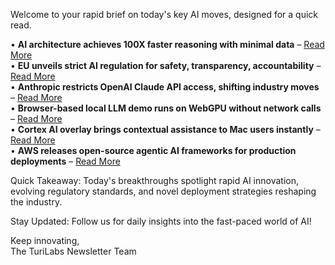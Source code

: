Welcome to your rapid brief on today's key AI moves, designed for a quick read.

• **AI architecture achieves 100X faster reasoning with minimal data** – [Read More](https://venturebeat.com/ai/new-ai-architecture-delivers-100x-faster-reasoning-than-llms-with-just-1000-training-examples/)  
• **EU unveils strict AI regulation for safety, transparency, accountability** – [Read More](https://www.nytimes.com/2025/07/10/business/ai-rules-europe.html)  
• **Anthropic restricts OpenAI Claude API access, shifting industry moves** – [Read More](https://twitter.com/aidan_mclau/status/1951425268217946208)  
• **Browser-based local LLM demo runs on WebGPU without network calls** – [Read More](https://andreinwald.github.io/browser-llm/)  
• **Cortex AI overlay brings contextual assistance to Mac users instantly** – [Read More](https://cortexdesktop.com/)  
• **AWS releases open-source agentic AI frameworks for production deployments** – [Read More](https://github.com/aws-samples/sample-agentic-frameworks-on-aws)

Quick Takeaway: Today's breakthroughs spotlight rapid AI innovation, evolving regulatory standards, and novel deployment strategies reshaping the industry.

Stay Updated: Follow us for daily insights into the fast-paced world of AI!

Keep innovating,  
The TuriLabs Newsletter Team